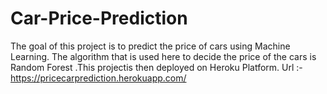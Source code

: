 # Car-Price-Prediction
The goal of this project is to predict the price of cars using Machine Learning. The algorithm that is used here to decide the price of the cars is Random Forest .This projectis then deployed on Heroku Platform.
Url :- https://pricecarprediction.herokuapp.com/
